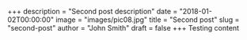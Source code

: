 +++
description = "Second post description"
date = "2018-01-02T00:00:00"
image = "images/pic08.jpg"
title = "Second post"
slug = "second-post"
author = "John Smith"
draft = false
+++
Testing content